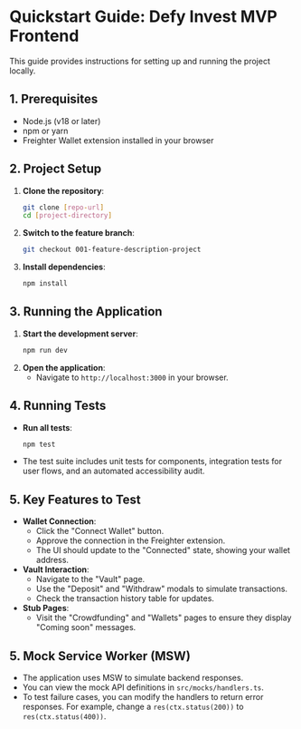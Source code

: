 # Quickstart Guide: Defy Invest MVP Frontend

This guide provides instructions for setting up and running the project locally.

## 1. Prerequisites

- Node.js (v18 or later)
- npm or yarn
- Freighter Wallet extension installed in your browser

## 2. Project Setup

1.  **Clone the repository**:
    ```bash
    git clone [repo-url]
    cd [project-directory]
    ```
2.  **Switch to the feature branch**:
    ```bash
    git checkout 001-feature-description-project
    ```
3.  **Install dependencies**:
    ```bash
    npm install
    ```

## 3. Running the Application

1.  **Start the development server**:
    ```bash
    npm run dev
    ```
2.  **Open the application**:
    - Navigate to `http://localhost:3000` in your browser.

## 4. Running Tests

- **Run all tests**:
  ```bash
  npm test
  ```
- The test suite includes unit tests for components, integration tests for user flows, and an automated accessibility audit.

## 5. Key Features to Test

- **Wallet Connection**:
  - Click the "Connect Wallet" button.
  - Approve the connection in the Freighter extension.
  - The UI should update to the "Connected" state, showing your wallet address.
- **Vault Interaction**:
  - Navigate to the "Vault" page.
  - Use the "Deposit" and "Withdraw" modals to simulate transactions.
  - Check the transaction history table for updates.
- **Stub Pages**:
  - Visit the "Crowdfunding" and "Wallets" pages to ensure they display "Coming soon" messages.

## 5. Mock Service Worker (MSW)

- The application uses MSW to simulate backend responses.
- You can view the mock API definitions in `src/mocks/handlers.ts`.
- To test failure cases, you can modify the handlers to return error responses. For example, change a `res(ctx.status(200))` to `res(ctx.status(400))`.
